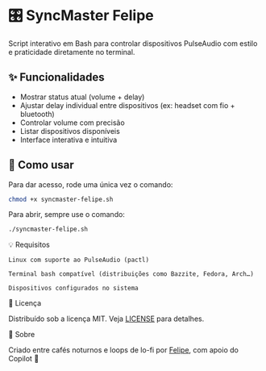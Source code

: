 # 🎛️ SyncMaster Felipe

Script interativo em Bash para controlar dispositivos PulseAudio com estilo e praticidade diretamente no terminal.

## ✨ Funcionalidades

- Mostrar status atual (volume + delay)
- Ajustar delay individual entre dispositivos (ex: headset com fio + bluetooth)
- Controlar volume com precisão
- Listar dispositivos disponíveis
- Interface interativa e intuitiva

## 🚀 Como usar

Para dar acesso, rode uma única vez o comando:
```bash
chmod +x syncmaster-felipe.sh
```

Para abrir, sempre use o comando:
```bash
./syncmaster-felipe.sh
```

💡 Requisitos

    Linux com suporte ao PulseAudio (pactl)

    Terminal bash compatível (distribuições como Bazzite, Fedora, Arch…)

    Dispositivos configurados no sistema

📜 Licença

Distribuído sob a licença MIT. Veja [LICENSE](./license) para detalhes.

🧠 Sobre

Criado entre cafés noturnos e loops de lo-fi por [Felipe](https://github.com/fel-dev), com apoio do Copilot 💚
